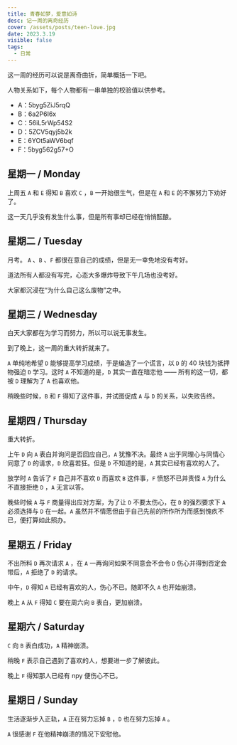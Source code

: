 ```yaml
---
title: 青春如梦，爱意如诗
desc: 记一周的离奇经历
cover: /assets/posts/teen-love.jpg
date: 2023.3.19
visible: false
tags:
  - 日常
---
```


这一周的经历可以说是离奇曲折，简单概括一下吧。

人物关系如下，每个人物都有一串单独的校验值以供参考。

- A：5byg5ZiJ5rqQ <!--zjy-->
- B：6a2P6I6x <!--wl-->
- C：56iL5rWp54S2 <!--chr-->
- D：5ZCV5qyj5b2k <!--lxt-->
- E：6YOt5aWV6bqf <!--gyl-->
- F：5byg562g57+O <!--zyl-->

## 星期一 / Monday

上周五 `A` 和 `E` 得知 `B` 喜欢 `C` ，`B` 一开始很生气，但是在 `A` 和 `E` 的不懈努力下劝好了。

这一天几乎没有发生什么事，但是所有事却已经在悄悄酝酿。

## 星期二 / Tuesday

月考。 `A` 、`B` 、`F` 都很在意自己的成绩，但是无一幸免地没有考好。

道法所有人都没有写完，心态大多爆炸导致下午几场也没考好。

大家都沉浸在“为什么自己这么废物”之中。

## 星期三 / Wednesday

白天大家都在为学习而努力，所以可以说无事发生。

到了晚上，这一周的重大转折就来了。

`A` 单纯地希望 `D` 能够提高学习成绩，于是编造了一个谎言，以 `D` 的 40 块钱为抵押物强迫 `D` 学习。这时 `A` 不知道的是，`D` 其实一直在暗恋他 —— 所有的这一切，都被 `D` 理解为了 `A` 也喜欢他。

稍晚些时候，`B` 和 `F` 得知了这件事，并试图促成 `A` 与 `D` 的关系，以失败告终。

## 星期四 / Thursday

重大转折。

上午 `D` 向 `A` 表白并询问是否回应自己，`A` 犹豫不决。最终 `A` 出于同理心与同情心同意了 `D` 的请求，`D` 欣喜若狂。但是 `D` 不知道的是，`A` 其实已经有喜欢的人了。

放学时 `A` 告诉了 `F` 自己并不喜欢 `D` 而喜欢 `B` 这件事，`F` 愤怒不已并责怪 `A` 为什么不直接拒绝 `D` ，`A` 无言以答。

晚些时候 `A` 与 `F` 商量得出应对方案，为了让 `D` 不要太伤心，在 `D` 的强烈要求下 `A` 必须选择与 `D` 在一起。`A` 虽然并不情愿但由于自己先前的所作所为而感到愧疚不已，便打算如此照办。

## 星期五 / Friday

不出所料 `D` 再次请求 `A` ，在 `A` 一再询问如果不同意会不会令 `D` 伤心并得到否定会带后，`A` 拒绝了 `D` 的请求。

中午，`D` 得知 `A` 已经有喜欢的人，伤心不已。随即不久 `A` 也开始崩溃。

晚上 `A` 从 `F` 得知 `C` 要在周六向 `B` 表白，更加崩溃。

## 星期六 / Saturday

`C` 向 `B` 表白成功，`A` 精神崩溃。

稍晚 `F` 表示自己遇到了喜欢的人，想要进一步了解彼此。

晚上 `F` 得知那人已经有 npy 便伤心不已。

## 星期日 / Sunday

生活逐渐步入正轨，`A` 正在努力忘掉 `B` ，`D` 也在努力忘掉 `A` 。

`A` 很感谢 `F` 在他精神崩溃的情况下安慰他。